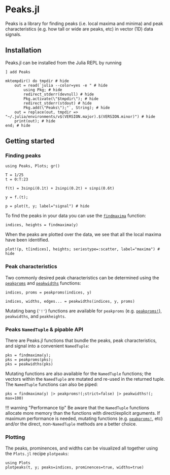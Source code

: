 # Peaks.jl

Peaks is a library for finding peaks (i.e. local maxima and minima) and peak characteristics
(e.g. how tall or wide are peaks, etc) in vector (1D) data signals.

## Installation

Peaks.jl can be installed from the Julia REPL by running

```julia-repl
] add Peaks
```

```@example
mktempdir() do tmpdir # hide
    out = read(`julia --color=yes -e " # hide
        using Pkg; # hide
        redirect_stderr(devnull) # hide
        Pkg.activate(\"$tmpdir\"); # hide
        redirect_stderr(stdout) # hide
        Pkg.add(\"Peaks\");"`, String); # hide
    out = replace(out, tmpdir => "~/.julia/environments/v$(VERSION.major).$(VERSION.minor)") # hide
    print(out); # hide
end; # hide
```

## Getting started

### Finding peaks

```@setup tutorial
using Peaks, Plots; gr()

T = 1/25
t = 0:T:23

f(t) = 3sinpi(0.1t) + 2sinpi(0.2t) + sinpi(0.6t)

y = f.(t);
```

```@example tutorial
p = plot(t, y; label="signal") # hide
```

To find the peaks in your data you can use the [`findmaxima`](@ref) function:

```@repl tutorial
indices, heights = findmaxima(y)
```

When the peaks are plotted over the data, we see that all the local maxima have been identified.

```@example tutorial
plot!(p, t[indices], heights; seriestype=:scatter, label="maxima") # hide
```

### Peak characteristics

Two commonly desired peak characteristics can be determined using the [`peakproms`](@ref)
and [`peakwidths`](@ref) functions:

```@repl tutorial
indices, proms = peakproms(indices, y)

indices, widths, edges... = peakwidths(indices, y, proms)
```

Mutating bang (`'!'`) functions are available for `peakproms` (e.g. [`peakproms!`](@ref)),
`peakwidths`, and `peakheights`.

### Peaks `NamedTuple` & pipable API

There are Peaks.jl functions that bundle the peaks, peak characteristics, and signal into a convenient `NamedTuple`:

```@repl tutorial
pks = findmaxima(y);
pks = peakproms(pks);
pks = peakwidths(pks)
```

Mutating functions are also available for the `NamedTuple` functions; the vectors within the
`NamedTuple` are mutated and re-used in the returned tuple. The `NamedTuple` functions can also be piped:

```@repl tutorial
pks = findmaxima(y) |> peakproms!(;strict=false) |> peakwidths!(; max=100)
```

!!! warning "Performance tip"
    Be aware that the `NamedTuple` functions allocate more memory than the functions with
    direct/explicit arguments. If maximum performance is needed, mutating functions (e.g.
    [`peakproms!`](@ref), etc) and/or the direct, non-`NamedTuple` methods are a better choice.

### Plotting

The peaks, prominences, and widths can be visualized all together using the `Plots.jl`
recipe `plotpeaks`:

```@example tutorial
using Plots
plotpeaks(t, y; peaks=indices, prominences=true, widths=true)
```


